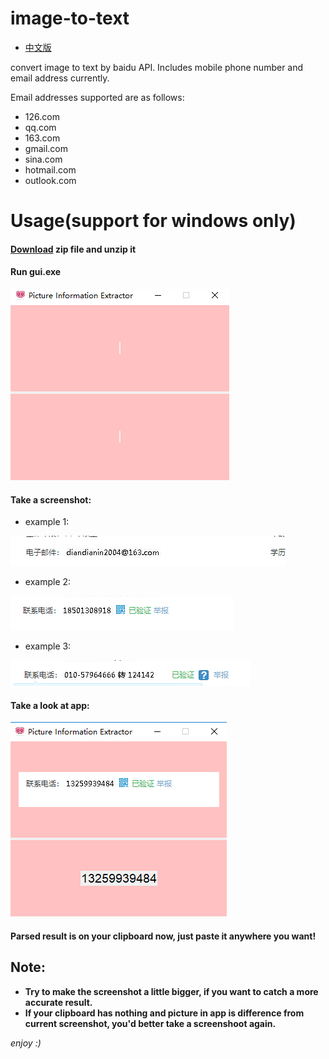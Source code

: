 # image-to-text

* [中文版](./README_CN.md)

convert image to text by baidu API.  Includes mobile phone number and email address currently.

Email addresses supported are as follows:
- 126.com
- qq.com
- 163.com
- gmail.com
- sina.com
- hotmail.com
- outlook.com


# Usage(support for windows only)

#### [Download](https://github.com/broholens/image-to-text/raw/master/extractor.zip) zip file and unzip it

#### Run gui.exe
![image](https://github.com/broholens/images/blob/master/image_to_text_4.jpg)

#### Take a screenshot:

- example 1:

![image](https://github.com/broholens/images/blob/master/image_to_text_1.jpg)

- example 2:

![image](https://github.com/broholens/images/blob/master/image_to_text_2.jpg)

- example 3:

![image](https://github.com/broholens/images/blob/master/image_to_text_3.jpg)

#### Take a look at app:
![image](https://github.com/broholens/images/blob/master/image_to_text_5.jpg)

#### Parsed result is on your clipboard now, just paste it anywhere you want!

## Note:
- **Try to make the screenshot a little bigger, if you want to catch a more accurate result.**
- **If your clipboard has nothing and picture in app is difference from current screenshot, 
you'd better take a screenshoot again.**

*enjoy :)*
